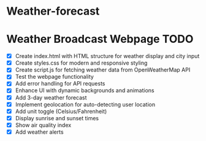 # Weather-forecast
# Weather Broadcast Webpage TODO

- [x] Create index.html with HTML structure for weather display and city input
- [x] Create styles.css for modern and responsive styling
- [x] Create script.js for fetching weather data from OpenWeatherMap API
- [x] Test the webpage functionality
- [x] Add error handling for API requests
- [x] Enhance UI with dynamic backgrounds and animations
- [x] Add 3-day weather forecast
- [x] Implement geolocation for auto-detecting user location
- [x] Add unit toggle (Celsius/Fahrenheit)
- [x] Display sunrise and sunset times
- [x] Show air quality index
- [x] Add weather alerts
